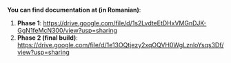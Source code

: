 **You can find documentation at (in Romanian)**:

1. **Phase 1**: https://drive.google.com/file/d/1s2LvdteEtDHxVMGnDJK-GgN1feMcN300/view?usp=sharing
2. **Phase 2 (final build)**: https://drive.google.com/file/d/1e13OQtjezy2xqOQVH0WgLznloYsqs3Df/view?usp=sharing
